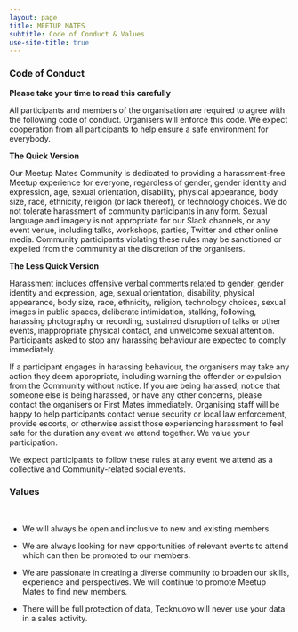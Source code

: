 ```yaml
---
layout: page
title: MEETUP MATES 
subtitle: Code of Conduct & Values
use-site-title: true
---
```

### Code of Conduct

**Please take your time to read this carefully**

All participants and members of the organisation are required to agree with the following code of conduct. Organisers will enforce this code. We expect cooperation from all participants to help ensure a safe environment for everybody.

**The Quick Version**

Our Meetup Mates Community is dedicated to providing a harassment-free Meetup experience for everyone, regardless of gender, gender identity and expression, age, sexual orientation, disability, physical appearance, body size, race, ethnicity, religion (or lack thereof), or technology choices. We do not tolerate harassment of community participants in any form. Sexual language and imagery is not appropriate for our Slack channels, or any event venue, including talks, workshops, parties, Twitter and other online media. Community participants violating these rules may be sanctioned or expelled from the community at the discretion of the organisers.


**The Less Quick Version**

Harassment includes offensive verbal comments related to gender, gender identity and expression, age, sexual orientation, disability, physical appearance, body size, race, ethnicity, religion, technology choices, sexual images in public spaces, deliberate intimidation, stalking, following, harassing photography or recording, sustained disruption of talks or other events, inappropriate physical contact, and unwelcome sexual attention.
Participants asked to stop any harassing behaviour are expected to comply immediately.


If a participant engages in harassing behaviour, the organisers may take any action they deem appropriate, including warning the offender or expulsion from the Community without notice.
If you are being harassed, notice that someone else is being harassed, or have any other concerns, please contact the organisers or First Mates immediately. 
Organising staff will be happy to help participants contact venue security or local law enforcement, provide escorts, or otherwise assist those experiencing harassment to feel safe for the duration any event we attend together. We value your participation.


We expect participants to follow these rules at any event we attend as a collective and Community-related social events.

### Values
<br/>

* We will always be open and inclusive to new and existing members.

* We are always looking for new opportunities of relevant events to attend which can then be promoted to our members.

*	We are passionate in creating a diverse community to broaden our skills, experience and perspectives. We will continue to promote Meetup Mates to find new members.

*	There will be full protection of data, Tecknuovo will never use your data in a sales activity.

